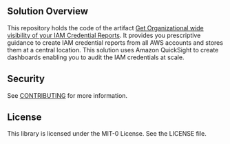 ## Solution Overview

This repository holds the code of the artifact [Get Organizational wide visibility of your IAM Credential Reports](https://apg-library.amazonaws.com/content-viewer/author/8724ff28-40f6-4c43-9c65-fbd18bbbfd0f). It provides you prescriptive guidance to create IAM credential reports from all AWS accounts and stores them at a central location. This solution uses Amazon QuickSight to create dashboards enabling you to audit the IAM credentials at scale.

## Security

See [CONTRIBUTING](CONTRIBUTING.md#security-issue-notifications) for more information.

## License

This library is licensed under the MIT-0 License. See the LICENSE file.
